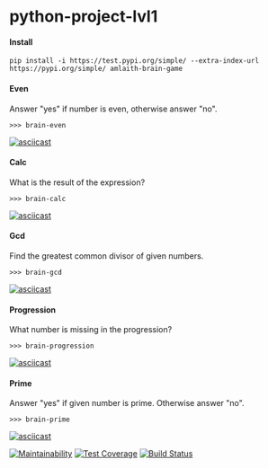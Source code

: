 # python-project-lvl1

#### Install
`pip install -i https://test.pypi.org/simple/ --extra-index-url https://pypi.org/simple/ amlaith-brain-game`

#### Even
Answer "yes" if number is even, otherwise answer "no".

`>>> brain-even`

[![asciicast](https://asciinema.org/a/YboAfxhaKpgsoFVbooWXZ4U3x.svg)](https://asciinema.org/a/YboAfxhaKpgsoFVbooWXZ4U3x)
#### Calc
What is the result of the expression?

`>>> brain-calc`

[![asciicast](https://asciinema.org/a/UlFRTP1hKQ17iIZF5TynQOXXK.svg)](https://asciinema.org/a/UlFRTP1hKQ17iIZF5TynQOXXK)
#### Gcd
Find the greatest common divisor of given numbers.

`>>> brain-gcd`

[![asciicast](https://asciinema.org/a/eASZaKDbpnfVxMs2GtH24OiIM.svg)](https://asciinema.org/a/eASZaKDbpnfVxMs2GtH24OiIM)
#### Progression
What number is missing in the progression?

`>>> brain-progression`

[![asciicast](https://asciinema.org/a/BzfJO2qpg8EZg3dbKzeEuDHfX.svg)](https://asciinema.org/a/BzfJO2qpg8EZg3dbKzeEuDHfX)
#### Prime
Answer "yes" if given number is prime. Otherwise answer "no".

`>>> brain-prime`

[![asciicast](https://asciinema.org/a/bCLP8e5OOQ4Xm6qNzp0Lry7kW.svg)](https://asciinema.org/a/bCLP8e5OOQ4Xm6qNzp0Lry7kW)

[![Maintainability](https://api.codeclimate.com/v1/badges/6bf2c7a82da840aacf67/maintainability)](https://codeclimate.com/github/Amlaith/python-project-lvl1/maintainability)
[![Test Coverage](https://api.codeclimate.com/v1/badges/6bf2c7a82da840aacf67/test_coverage)](https://codeclimate.com/github/Amlaith/python-project-lvl1/test_coverage)
[![Build Status](https://travis-ci.com/Amlaith/python-project-lvl1.svg?branch=master)](https://travis-ci.com/Amlaith/python-project-lvl1)
